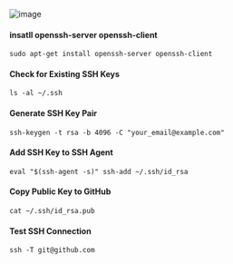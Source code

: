 ![image](https://github.com/MhmedRjb/helpful_terminal_commands/assets/72052305/ee540420-0787-4fe7-9f22-39da93d5fc26)

#### insatll openssh-server openssh-client
`sudo apt-get install openssh-server openssh-client`
#### Check for Existing SSH Keys
`ls -al ~/.ssh`
#### Generate SSH Key Pair
`ssh-keygen -t rsa -b 4096 -C "your_email@example.com"`
#### Add SSH Key to SSH Agent
`eval "$(ssh-agent -s)"
ssh-add ~/.ssh/id_rsa`
#### Copy Public Key to GitHub
`cat ~/.ssh/id_rsa.pub`
#### Test SSH Connection
`ssh -T git@github.com`
